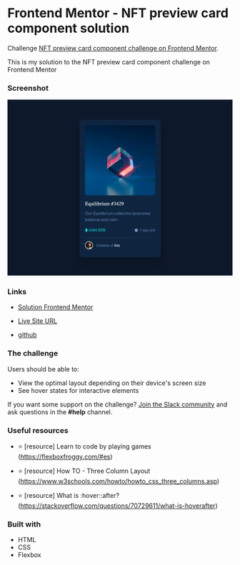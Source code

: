 # Frontend Mentor - NFT preview card component solution

 Challenge [NFT preview card component challenge on Frontend Mentor](https://www.frontendmentor.io/challenges/nft-preview-card-component-SbdUL_w0U). 

This is my solution to the NFT preview card component challenge on Frontend Mentor

 ### Screenshot

![PREVIEW](images/screenshot_nftcard.png)


### Links

- [Solution Frontend Mentor](https://www.frontendmentor.io/solutions/nft-preview-card-using-css-zEOVlGs1B)

- [Live Site URL](https://jcjetz.github.io/FEM-NFT_preview_card/)

- [github](https://github.com/JCJetz/FEM-NFT_preview_card)


### The challenge

Users should be able to:

- View the optimal layout depending on their device's screen size
- See hover states for interactive elements

If you want some support on the challenge? [Join the Slack community](https://www.frontendmentor.io/slack) and ask questions in the **#help** channel.


### Useful resources
 
- ⭐ [resource] Learn to code by playing games
              (https://flexboxfroggy.com/#es)

- ⭐ [resource] How TO - Three Column Layout
               (https://www.w3schools.com/howto/howto_css_three_columns.asp)

- ⭐ [resource] What is :hover::after?
              (https://stackoverflow.com/questions/70729611/what-is-hoverafter)


### Built with

- HTML
- CSS 
- Flexbox

